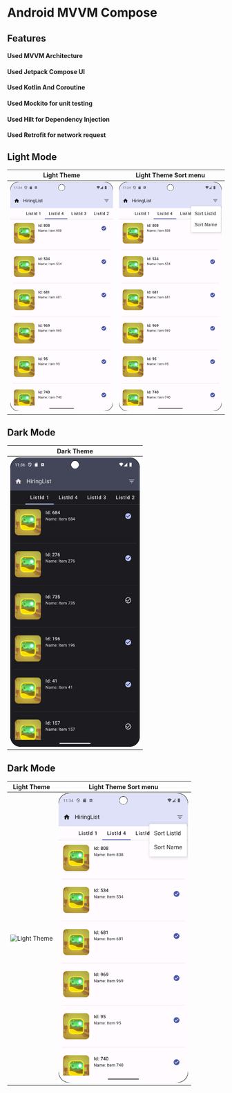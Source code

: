 # Android MVVM Compose 

## Features
#### Used MVVM Architecture
#### Used Jetpack Compose UI
#### Used Kotlin And Coroutine
#### Used Mockito for unit testing 
#### Used Hilt for Dependency Injection
#### Used Retrofit for network request


## Light Mode

| Light Theme | Light Theme Sort menu | 
|------------|-------------|
| <img src="newLightMode.png" alt="Light Theme" width="300"> | <img src="newSortIdName.png" alt="Light Theme Sort menu" width="300"> |
## Dark Mode

| Dark Theme |  
|------------|
| <img src="newDarkMode.png" alt="Dark Theme" width="300"> | 

</p>

## Dark Mode
| Light Theme | Light Theme Sort menu | 
|------------|-------------|
| <img src="SortIdName.mp4" alt="Light Theme" width="300"> | <img src="newSortIdName.png" alt="Light Theme Sort menu" width="300"> |
